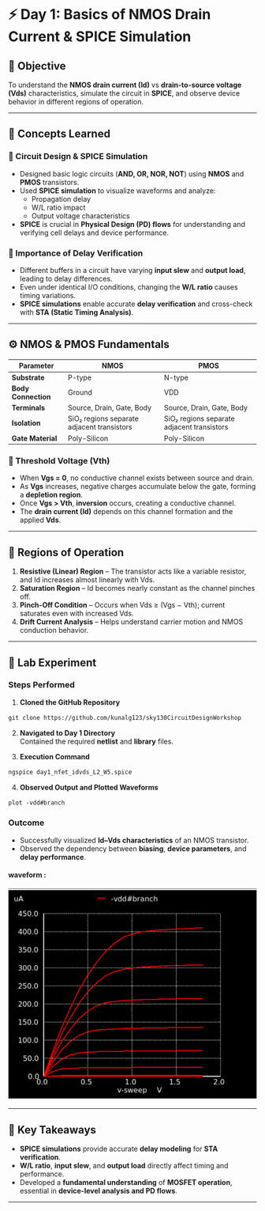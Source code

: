 # ⚡ Day 1: Basics of NMOS Drain Current & SPICE Simulation

## 🧠 Objective
To understand the **NMOS drain current (Id)** vs **drain-to-source voltage (Vds)** characteristics, simulate the circuit in **SPICE**, and observe device behavior in different regions of operation.

---

## 📘 Concepts Learned

### 🔹 Circuit Design & SPICE Simulation
- Designed basic logic circuits (**AND, OR, NOR, NOT**) using **NMOS** and **PMOS** transistors.  
- Used **SPICE simulation** to visualize waveforms and analyze:
  - Propagation delay  
  - W/L ratio impact  
  - Output voltage characteristics  
- **SPICE** is crucial in **Physical Design (PD) flows** for understanding and verifying cell delays and device performance.

### 🔹 Importance of Delay Verification
- Different buffers in a circuit have varying **input slew** and **output load**, leading to delay differences.  
- Even under identical I/O conditions, changing the **W/L ratio** causes timing variations.  
- **SPICE simulations** enable accurate **delay verification** and cross-check with **STA (Static Timing Analysis)**.

---

## ⚙️ NMOS & PMOS Fundamentals

| Parameter | NMOS | PMOS |
|------------|-------|-------|
| **Substrate** | P-type | N-type |
| **Body Connection** | Ground | VDD |
| **Terminals** | Source, Drain, Gate, Body | Source, Drain, Gate, Body |
| **Isolation** | SiO₂ regions separate adjacent transistors | SiO₂ regions separate adjacent transistors |
| **Gate Material** | Poly-Silicon | Poly-Silicon |

### 🔸 Threshold Voltage (Vth)
- When **Vgs = 0**, no conductive channel exists between source and drain.  
- As **Vgs** increases, negative charges accumulate below the gate, forming a **depletion region**.  
- Once **Vgs > Vth**, **inversion** occurs, creating a conductive channel.  
- The **drain current (Id)** depends on this channel formation and the applied **Vds**.

---

## 🔬 Regions of Operation

1. **Resistive (Linear) Region** – The transistor acts like a variable resistor, and Id increases almost linearly with Vds.  
2. **Saturation Region** – Id becomes nearly constant as the channel pinches off.  
3. **Pinch-Off Condition** – Occurs when Vds ≥ (Vgs − Vth); current saturates even with increased Vds.  
4. **Drift Current Analysis** – Helps understand carrier motion and NMOS conduction behavior.

---

## 🧪 Lab Experiment

### Steps Performed
1. **Cloned the GitHub Repository**  
  ```txt
  git clone https://github.com/kunalg123/sky130CircuitDesignWorkshop
  ```

2. **Navigated to Day 1 Directory**  
  Contained the required **netlist** and **library** files.

3. **Execution Command**
  ```txt
  ngspice day1_nfet_idvds_L2_W5.spice
  ```

4. **Observed Output and Plotted Waveforms**
  ```txt
  plot -vdd#branch
  ```


### Outcome
- Successfully visualized **Id–Vds characteristics** of an NMOS transistor.  
- Observed the dependency between **biasing**, **device parameters**, and **delay performance**.

#### waveform :
<p align="center">
  <img src="https://github.com/kushanth04/RTL-to-GDSvsd/blob/main/week%204/day1/day1_vds.png" 
       alt="Simulation Block Diagram" width="600"/>
</p>



---

## 🧾 Key Takeaways
- **SPICE simulations** provide accurate **delay modeling** for **STA verification**.  
- **W/L ratio**, **input slew**, and **output load** directly affect timing and performance.  
- Developed a **fundamental understanding** of **MOSFET operation**, essential in **device-level analysis and PD flows**.

---


